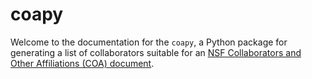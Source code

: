 # coapy

Welcome to the documentation for the `coapy`, a Python package for generating a list of collaborators suitable for an [NSF Collaborators and Other Affiliations (COA) document](https://www.nsf.gov/bfa/dias/policy/coa/coa_template.xlsx).
